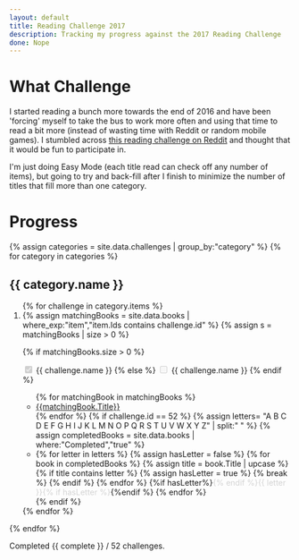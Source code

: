 ```yaml
---
layout: default
title: Reading Challenge 2017
description: Tracking my progress against the 2017 Reading Challenge
done: Nope
---
```


# What Challenge
I started reading a bunch more towards the end of 2016 and have been 'forcing' myself to take the bus to work more often and using that time to read a bit more (instead of wasting time with Reddit or random mobile games).  I stumbled across [this reading challenge on Reddit](https://www.reddit.com/r/books/comments/5iqd7j/a_2017_reading_challenge_to_keep_you_well_rounded/) and thought that it would be fun to participate in.

I'm just doing Easy Mode (each title read can check off any number of items), but going to try and back-fill after I finish to minimize the number of titles that fill more than one category.

# Progress

{% assign categories = site.data.challenges | group_by:"category" %}
{% for category in categories %}
## {{ category.name }}

<ol start="{{category.items[0].id}}">
{% for challenge in category.items %}
<li>
{% assign matchingBooks = site.data.books | where_exp:"item","item.Ids contains challenge.id" %}
{% assign s = matchingBooks | size > 0 %}

{% if matchingBooks.size > 0 %}
<!--{% increment complete %}-->
<input type="checkbox" checked="" disabled=""> {{ challenge.name }}
{% else %}
<input type="checkbox" disabled=""> {{ challenge.name }}
{% endif %}

<ul>
{% for matchingBook in matchingBooks %}
  <li><a href="https://www.goodreads.com/book/show/{{matchingBook.GoodReadsId}}">{{matchingBook.Title}}</a></li>
{% endfor %}
{% if challenge.id == 52 %}
  {% assign letters= "A B C D E F G H I J K L M N O P Q R S T U V W X Y Z" | split:" " %}
  {% assign completedBooks = site.data.books | where:"Completed","true" %}
  
  <li>
  {% for letter in letters %}
    {% assign hasLetter = false %}
    {% for book in completedBooks %}
      {% assign title = book.Title | upcase %}
      {% if title contains letter %}
        {% assign hasLetter = true %}  
        {% break %}
      {% endif %}
    {% endfor %}
    {%if hasLetter%}<span style="color:lightgray">{% endif %}{{ letter }}{% if hasLetter %}</span>{%endif %}
  {% endfor %}
  </li>
{% endif %}
</ul>
</li>
{% endfor %}
</ol>
{% endfor %}



Completed {{ complete }} / 52 challenges.